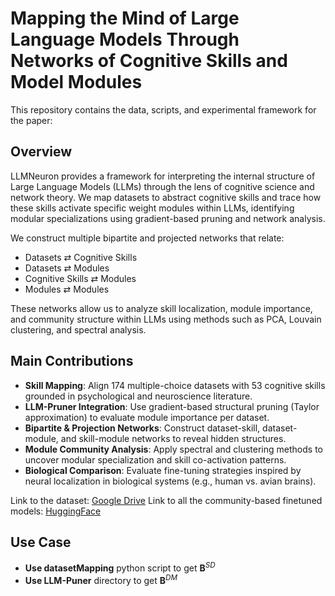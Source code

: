 # Mapping the Mind of Large Language Models Through Networks of Cognitive Skills and Model Modules

This repository contains the data, scripts, and experimental framework for the paper:

## Overview

LLMNeuron provides a framework for interpreting the internal structure of Large Language Models (LLMs) through the lens of cognitive science and network theory. We map datasets to abstract cognitive skills and trace how these skills activate specific weight modules within LLMs, identifying modular specializations using gradient-based pruning and network analysis.

We construct multiple bipartite and projected networks that relate:

- Datasets ⇄ Cognitive Skills  
- Datasets ⇄ Modules  
- Cognitive Skills ⇄ Modules  
- Modules ⇄ Modules

These networks allow us to analyze skill localization, module importance, and community structure within LLMs using methods such as PCA, Louvain clustering, and spectral analysis.

## Main Contributions

- **Skill Mapping**: Align 174 multiple-choice datasets with 53 cognitive skills grounded in psychological and neuroscience literature.
- **LLM-Pruner Integration**: Use gradient-based structural pruning (Taylor approximation) to evaluate module importance per dataset.
- **Bipartite & Projection Networks**: Construct dataset-skill, dataset-module, and skill-module networks to reveal hidden structures.
- **Module Community Analysis**: Apply spectral and clustering methods to uncover modular specialization and skill co-activation patterns.
- **Biological Comparison**: Evaluate fine-tuning strategies inspired by neural localization in biological systems (e.g., human vs. avian brains).

Link to the dataset:  [Google Drive](https://drive.google.com/file/d/1icPj-ivjMHqr8VZh2wk6-Y324baK1PAp/view?usp=sharing)
Link to all the community-based finetuned models: [HuggingFace](https://huggingface.co/KBhandari11)


## Use Case

- **Use datasetMapping** python script to get $\textbf{B}^{SD}$ 
- **Use LLM-Puner** directory to get $\textbf{B}^{DM}$

